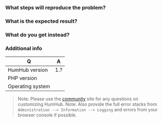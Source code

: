 
### What steps will reproduce the problem?

### What is the expected result?

### What do you get instead?

### Additional info

| Q                | A
| ---------------- | ---
| HumHub version   | 1.?
| PHP version      | 
| Operating system |

> Note: Please use the [community](https://community.humhub.com) site for any questions on customizing HumHub.
> Note: Also provide the full error stacks from `Administration --> Information --> Logging` and errors from your browser console if possible.

